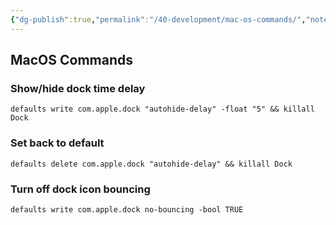 ```yaml
---
{"dg-publish":true,"permalink":"/40-development/mac-os-commands/","noteIcon":"1","created":"Aug 29, 2024 17:17","updated":"Sep 12, 2024 23:24"}
---
```



## MacOS Commands

### Show/hide dock time delay

```
defaults write com.apple.dock "autohide-delay" -float "5" && killall Dock
```

### Set back to default

```
defaults delete com.apple.dock "autohide-delay" && killall Dock
```

### Turn off dock icon bouncing

```
defaults write com.apple.dock no-bouncing -bool TRUE
```
